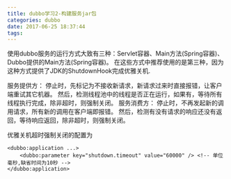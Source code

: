 ```yaml
---
title: dubbo学习2-构建服务jar包
categories: dubbo
date: 2017-06-25 18:37:44
tags:
---
```


使用dubbo服务的运行方式大致有三种：Servlet容器、Main方法(Spring容器)、Dubbo提供的Main方法(Spring容器)。
在这些方式中推荐使用的是第三种，因为这种方式提供了JDK的ShutdownHook完成优雅关机.

服务提供方：
	停止时，先标记为不接收新请求，新请求过来时直接报错，让客户端重试其它机器。
	然后，检测线程池中的线程是否正在运行，如果有，等待所有线程执行完成，除非超时，则强制关闭。
服务消费方：
	停止时，不再发起新的调用请求，所有新的调用在客户端即报错。
	然后，检测有没有请求的响应还没有返回，等待响应返回，除非超时，则强制关闭。

优雅关机超时强制关闭的配置为
```
<dubbo:application ...>
    <dubbo:parameter key="shutdown.timeout" value="60000" /> <!-- 单位毫秒,缺省时间为10秒 -->
</dubbo:application>
```